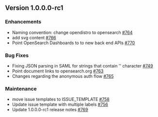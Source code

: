 ## Version 1.0.0.0-rc1

### Enhancements
* Naming convention: change opendistro to opensearch [#764](https://github.com/opensearch-project/security-dashboards-plugin/pull/764)
* add svg content [#766](https://github.com/opensearch-project/security-dashboards-plugin/pull/766)
* Point OpenSearch Dashboards to to new back end APIs [#770](https://github.com/opensearch-project/security-dashboards-plugin/pull/770)


### Bug Fixes
* Fixing JSON parsing in SAML for strings that contain '\' character [#749](https://github.com/opensearch-project/security-dashboards-plugin/pull/749)
* Point document links to opensearch.org [#763](https://github.com/opensearch-project/security-dashboards-plugin/pull/763)
* Changes regarding the anonymous auth flow [#765](https://github.com/opensearch-project/security-dashboards-plugin/pull/765)


### Maintenance
* move issue templates to ISSUE_TEMPLATE [#758](https://github.com/opensearch-project/security-dashboards-plugin/pull/758)
* Update issue template with multiple labels [#756](https://github.com/opensearch-project/security-dashboards-plugin/pull/756)
* Update 1.0.0.0-rc1 release notes [#769](https://github.com/opensearch-project/security-dashboards-plugin/pull/769)
